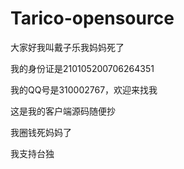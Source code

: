 # Tarico-opensource
大家好我叫戴子乐我妈妈死了

我的身份证是210105200706264351

我的QQ号是310002767，欢迎来找我

这是我的客户端源码随便抄

我圈钱死妈妈了

我支持台独

